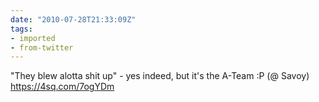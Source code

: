 ```yaml
---
date: "2010-07-28T21:33:09Z"
tags:
- imported
- from-twitter
---
```

"They blew alotta shit up" - yes indeed, but it's the A-Team :P \(@ Savoy\) https://4sq.com/7ogYDm
